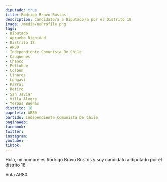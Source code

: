 ```yaml
---
diputado: true
title: Rodrigo Bravo Bustos
description: Candidato/a a Diputado/a por el Distrito 18
image: /media/noProfile.png
tags:
- Diputado
- Apruebo Dignidad
- Distrito 18
- AR80
- Independiente Comunista De Chile
- Cauquenes
- Chanco
- Pelluhue
- Colbun
- Linares
- Longavi
- Parral
- Retiro
- San Javier
- Villa Alegre
- Yerbas Buenas
distrito: 18
papeleta: AR80
partido: Independiente Comunista De Chile
paginaWeb:
facebook:
twitter:
instagram:
youtube:
tiktok:
---
```

Hola, mi nombre es Rodrigo Bravo Bustos y soy candidato a diputado por el distrito 18.

Vota AR80.